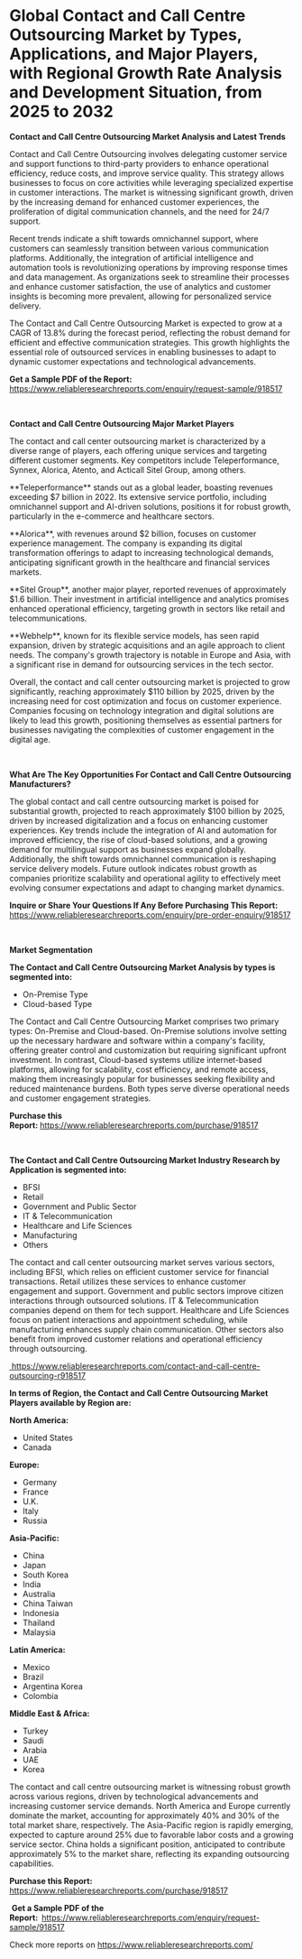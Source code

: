 <p><h1>Global Contact and Call Centre Outsourcing Market by Types, Applications, and Major Players, with Regional Growth Rate Analysis and Development Situation, from 2025 to 2032</h1></p><p><strong>Contact and Call Centre Outsourcing Market Analysis and Latest Trends</strong></p>
<p><p>Contact and Call Centre Outsourcing involves delegating customer service and support functions to third-party providers to enhance operational efficiency, reduce costs, and improve service quality. This strategy allows businesses to focus on core activities while leveraging specialized expertise in customer interactions. The market is witnessing significant growth, driven by the increasing demand for enhanced customer experiences, the proliferation of digital communication channels, and the need for 24/7 support.</p><p>Recent trends indicate a shift towards omnichannel support, where customers can seamlessly transition between various communication platforms. Additionally, the integration of artificial intelligence and automation tools is revolutionizing operations by improving response times and data management. As organizations seek to streamline their processes and enhance customer satisfaction, the use of analytics and customer insights is becoming more prevalent, allowing for personalized service delivery.</p><p>The Contact and Call Centre Outsourcing Market is expected to grow at a CAGR of 13.8% during the forecast period, reflecting the robust demand for efficient and effective communication strategies. This growth highlights the essential role of outsourced services in enabling businesses to adapt to dynamic customer expectations and technological advancements.</p></p>
<p><strong>Get a Sample PDF of the Report:&nbsp;</strong> <a href="https://www.reliableresearchreports.com/enquiry/request-sample/918517?utm_campaign=2042&utm_medium=2&utm_source=Github&utm_content=ia&utm_term=07032025&utm_id=contact-and-call-centre-outsourcing">https://www.reliableresearchreports.com/enquiry/request-sample/918517</a></p>
<p>&nbsp;</p>
<p><strong>Contact and Call Centre Outsourcing Major Market Players</strong></p>
<p><p>The contact and call center outsourcing market is characterized by a diverse range of players, each offering unique services and targeting different customer segments. Key competitors include Teleperformance, Synnex, Alorica, Atento, and Acticall Sitel Group, among others.</p><p>**Teleperformance** stands out as a global leader, boasting revenues exceeding $7 billion in 2022. Its extensive service portfolio, including omnichannel support and AI-driven solutions, positions it for robust growth, particularly in the e-commerce and healthcare sectors.</p><p>**Alorica**, with revenues around $2 billion, focuses on customer experience management. The company is expanding its digital transformation offerings to adapt to increasing technological demands, anticipating significant growth in the healthcare and financial services markets.</p><p>**Sitel Group**, another major player, reported revenues of approximately $1.6 billion. Their investment in artificial intelligence and analytics promises enhanced operational efficiency, targeting growth in sectors like retail and telecommunications.</p><p>**Webhelp**, known for its flexible service models, has seen rapid expansion, driven by strategic acquisitions and an agile approach to client needs. The company's growth trajectory is notable in Europe and Asia, with a significant rise in demand for outsourcing services in the tech sector.</p><p>Overall, the contact and call center outsourcing market is projected to grow significantly, reaching approximately $110 billion by 2025, driven by the increasing need for cost optimization and focus on customer experience. Companies focusing on technology integration and digital solutions are likely to lead this growth, positioning themselves as essential partners for businesses navigating the complexities of customer engagement in the digital age.</p></p>
<p>&nbsp;</p>
<p><strong>What Are The Key Opportunities For Contact and Call Centre Outsourcing Manufacturers?</strong></p>
<p><p>The global contact and call centre outsourcing market is poised for substantial growth, projected to reach approximately $100 billion by 2025, driven by increased digitalization and a focus on enhancing customer experiences. Key trends include the integration of AI and automation for improved efficiency, the rise of cloud-based solutions, and a growing demand for multilingual support as businesses expand globally. Additionally, the shift towards omnichannel communication is reshaping service delivery models. Future outlook indicates robust growth as companies prioritize scalability and operational agility to effectively meet evolving consumer expectations and adapt to changing market dynamics.</p></p>
<p><strong>Inquire or Share Your Questions If Any Before Purchasing This Report:</strong> <a href="https://www.reliableresearchreports.com/enquiry/pre-order-enquiry/918517?utm_campaign=2042&utm_medium=2&utm_source=Github&utm_content=ia&utm_term=07032025&utm_id=contact-and-call-centre-outsourcing">https://www.reliableresearchreports.com/enquiry/pre-order-enquiry/918517</a></p>
<p>&nbsp;</p>
<p><strong>Market Segmentation</strong></p>
<p><strong>The Contact and Call Centre Outsourcing Market Analysis by types is segmented into:</strong></p>
<p><ul><li>On-Premise Type</li><li>Cloud-based Type</li></ul></p>
<p><p>The Contact and Call Centre Outsourcing Market comprises two primary types: On-Premise and Cloud-based. On-Premise solutions involve setting up the necessary hardware and software within a company's facility, offering greater control and customization but requiring significant upfront investment. In contrast, Cloud-based systems utilize internet-based platforms, allowing for scalability, cost efficiency, and remote access, making them increasingly popular for businesses seeking flexibility and reduced maintenance burdens. Both types serve diverse operational needs and customer engagement strategies.</p></p>
<p><strong>Purchase this Report:&nbsp;</strong><a href="https://www.reliableresearchreports.com/purchase/918517?utm_campaign=2042&utm_medium=2&utm_source=Github&utm_content=ia&utm_term=07032025&utm_id=contact-and-call-centre-outsourcing">https://www.reliableresearchreports.com/purchase/918517</a></p>
<p>&nbsp;</p>
<p><strong>The Contact and Call Centre Outsourcing Market Industry Research by Application is segmented into:</strong></p>
<p><ul><li>BFSI</li><li>Retail</li><li>Government and Public Sector</li><li>IT & Telecommunication</li><li>Healthcare and Life Sciences</li><li>Manufacturing</li><li>Others</li></ul></p>
<p><p>The contact and call center outsourcing market serves various sectors, including BFSI, which relies on efficient customer service for financial transactions. Retail utilizes these services to enhance customer engagement and support. Government and public sectors improve citizen interactions through outsourced solutions. IT & Telecommunication companies depend on them for tech support. Healthcare and Life Sciences focus on patient interactions and appointment scheduling, while manufacturing enhances supply chain communication. Other sectors also benefit from improved customer relations and operational efficiency through outsourcing.</p></p>
<p><a href="https://www.reliableresearchreports.com/contact-and-call-centre-outsourcing-r918517?utm_campaign=2042&utm_medium=2&utm_source=Github&utm_content=ia&utm_term=07032025&utm_id=contact-and-call-centre-outsourcing">&nbsp;https://www.reliableresearchreports.com/contact-and-call-centre-outsourcing-r918517</a></p>
<p><strong>In terms of Region, the Contact and Call Centre Outsourcing Market Players available by Region are:</strong></p>
<p>
    <p> <strong> North America: </strong>
        <ul>
            <li>United States</li>
            <li>Canada</li>
        </ul>
        </p> 
    <p> <strong> Europe: </strong>
        <ul>
            <li>Germany</li>
            <li>France</li>
            <li>U.K.</li>
            <li>Italy</li>
            <li>Russia</li>
        </ul>
        </p> 
    <p> <strong> Asia-Pacific: </strong>
        <ul>
            <li>China</li>
            <li>Japan</li>
            <li>South Korea</li>
            <li>India</li>
            <li>Australia</li>
            <li>China Taiwan</li>
            <li>Indonesia</li>
            <li>Thailand</li>
            <li>Malaysia</li>
        </ul>
        </p> 
    <p> <strong> Latin America: </strong>
        <ul>
            <li>Mexico</li>
            <li>Brazil</li>
            <li>Argentina Korea</li>
            <li>Colombia</li>
        </ul>
        </p> 
    <p> <strong> Middle East & Africa: </strong>
        <ul>
            <li>Turkey</li>
            <li>Saudi</li>
            <li>Arabia</li>
            <li>UAE</li>
            <li>Korea</li>
        </ul>
    </p>
    </p>
<p><p>The contact and call centre outsourcing market is witnessing robust growth across various regions, driven by technological advancements and increasing customer service demands. North America and Europe currently dominate the market, accounting for approximately 40% and 30% of the total market share, respectively. The Asia-Pacific region is rapidly emerging, expected to capture around 25% due to favorable labor costs and a growing service sector. China holds a significant position, anticipated to contribute approximately 5% to the market share, reflecting its expanding outsourcing capabilities.</p></p>
<p><strong>Purchase this Report: </strong><a href="https://www.reliableresearchreports.com/purchase/918517?utm_campaign=2042&utm_medium=2&utm_source=Github&utm_content=ia&utm_term=07032025&utm_id=contact-and-call-centre-outsourcing">https://www.reliableresearchreports.com/purchase/918517</a></p>
<p>&nbsp;<strong>Get a Sample PDF of the Report:&nbsp;&nbsp;</strong><a href="https://www.reliableresearchreports.com/enquiry/request-sample/918517?utm_campaign=2042&utm_medium=2&utm_source=Github&utm_content=ia&utm_term=07032025&utm_id=contact-and-call-centre-outsourcing">https://www.reliableresearchreports.com/enquiry/request-sample/918517</a></p>
<p><strong></strong></p>
<p>Check more reports on <a href="https://www.reliableresearchreports.com/?utm_campaign=2042&utm_medium=2&utm_source=Github&utm_content=ia&utm_term=07032025&utm_id=contact-and-call-centre-outsourcing">https://www.reliableresearchreports.com/</a></p>